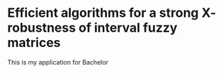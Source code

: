 # Efficient algorithms for a strong X- robustness of interval fuzzy matrices
This is my application for Bachelor